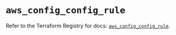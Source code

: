 # `aws_config_config_rule`

Refer to the Terraform Registry for docs: [`aws_config_config_rule`](https://registry.terraform.io/providers/hashicorp/aws/5.40.0/docs/resources/config_config_rule).
